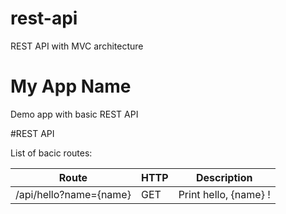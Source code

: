 # rest-api
REST API with MVC architecture

# My App Name
Demo app with basic REST API

#REST API

List of bacic routes:

**Route** | **HTTP** | **Description**
--------- | -------- | ---------------
/api/hello?name={name} | GET | Print hello, {name} !